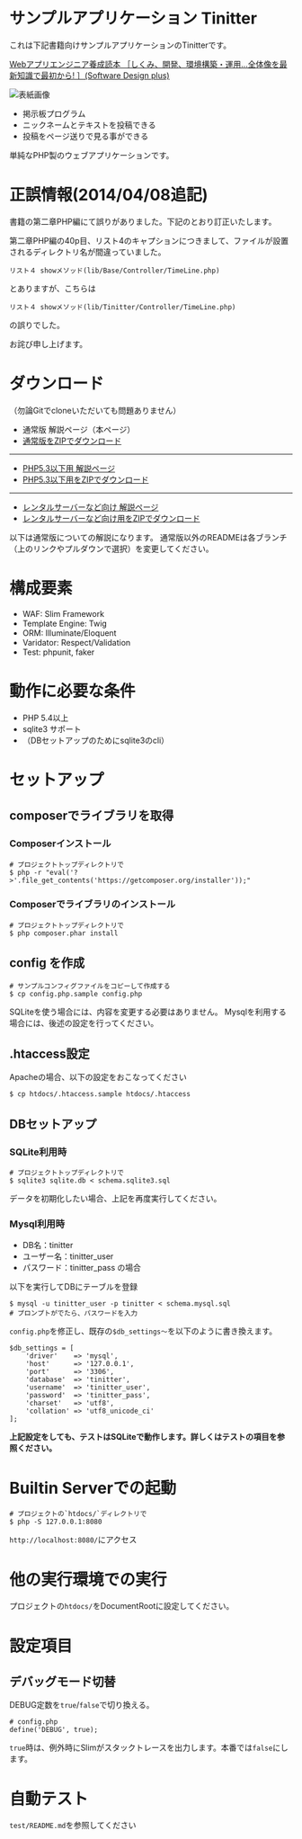サンプルアプリケーション Tinitter
==============================

これは下記書籍向けサンプルアプリケーションのTinitterです。

[Webアプリエンジニア養成読本 ［しくみ、開発、環境構築・運用…全体像を最新知識で最初から! ］(Software Design plus)](http://www.amazon.co.jp/gp/product/4774163678/ref=as_li_ss_tl?ie=UTF8&camp=247&creative=7399&creativeASIN=4774163678&linkCode=as2&tag=uzulla-22)

![表紙画像](http://ecx.images-amazon.com/images/I/51b-W0r%2B9XL._SL500_AA300_.jpg)

- 掲示板プログラム
- ニックネームとテキストを投稿できる
- 投稿をページ送りで見る事ができる

単純なPHP製のウェブアプリケーションです。

# 正誤情報(2014/04/08追記)

書籍の第二章PHP編にて誤りがありました。下記のとおり訂正いたします。

第二章PHP編の40p目、リスト4のキャプションにつきまして、ファイルが設置されるディレクトリ名が間違っていました。

`リスト４ showメソッド(lib/Base/Controller/TimeLine.php)`

とありますが、こちらは

`リスト４ showメソッド(lib/Tinitter/Controller/TimeLine.php)`

の誤りでした。

お詫び申し上げます。

# ダウンロード

（勿論Gitでcloneいただいても問題ありません）

- 通常版 解説ページ（本ページ）
- [通常版をZIPでダウンロード](https://github.com/uzulla/Tinitter/archive/master.zip)

***

- [PHP5.3以下用 解説ページ](https://github.com/uzulla/Tinitter/tree/php53)
- [PHP5.3以下用をZIPでダウンロード](https://github.com/uzulla/Tinitter/archive/php53.zip)

***

- [レンタルサーバーなど向け 解説ページ](https://github.com/uzulla/Tinitter/tree/for_rental_server)
- [レンタルサーバーなど向け用をZIPでダウンロード](https://github.com/uzulla/Tinitter/archive/for_rental_server.zip)



以下は通常版についての解説になります。
通常版以外のREADMEは各ブランチ（上のリンクやプルダウンで選択）を変更してください。

# 構成要素

- WAF: Slim Framework
- Template Engine: Twig
- ORM: Illuminate/Eloquent
- Varidator: Respect/Validation
- Test: phpunit, faker

# 動作に必要な条件

- PHP 5.4以上
- sqlite3 サポート
- （DBセットアップのためにsqlite3のcli）

# セットアップ

## composerでライブラリを取得

### Composerインストール

```
# プロジェクトトップディレクトリで
$ php -r "eval('?>'.file_get_contents('https://getcomposer.org/installer'));"
```

### Composerでライブラリのインストール

```
# プロジェクトトップディレクトリで
$ php composer.phar install
```

## config を作成

```
# サンプルコンフィグファイルをコピーして作成する
$ cp config.php.sample config.php
```

SQLiteを使う場合には、内容を変更する必要はありません。
Mysqlを利用する場合には、後述の設定を行ってください。

## .htaccess設定

Apacheの場合、以下の設定をおこなってください

```
$ cp htdocs/.htaccess.sample htdocs/.htaccess
```

## DBセットアップ

### SQLite利用時

```
# プロジェクトトップディレクトリで
$ sqlite3 sqlite.db < schema.sqlite3.sql
```

データを初期化したい場合、上記を再度実行してください。

### Mysql利用時

- DB名：tinitter
- ユーザー名：tinitter_user
- パスワード：tinitter_pass
の場合

以下を実行してDBにテーブルを登録

```
$ mysql -u tinitter_user -p tinitter < schema.mysql.sql
# プロンプトがでたら、パスワードを入力
```

`config.php`を修正し、既存の`$db_settings〜`を以下のように書き換えます。

```
$db_settings = [
    'driver'    => 'mysql',
    'host'      => '127.0.0.1',
    'port'      => '3306',
    'database'  => 'tinitter',
    'username'  => 'tinitter_user',
    'password'  => 'tinitter_pass',
    'charset'   => 'utf8',
    'collation' => 'utf8_unicode_ci'
];
```

**上記設定をしても、テストはSQLiteで動作します。詳しくはテストの項目を参照ください。**


# Builtin Serverでの起動

```
# プロジェクトの`htdocs/`ディレクトリで
$ php -S 127.0.0.1:8080
```

`http://localhost:8080/`にアクセス

# 他の実行環境での実行

プロジェクトの`htdocs/`をDocumentRootに設定してください。

# 設定項目

## デバッグモード切替

DEBUG定数を`true`/`false`で切り換える。

```
# config.php
define('DEBUG', true);
```

`true`時は、例外時にSlimがスタックトレースを出力します。本番では`false`にします。

# 自動テスト

`test/README.md`を参照してください
